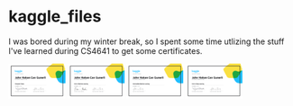 # kaggle_files

I was bored during my winter break, so I spent some time utlizing the stuff I've learned during CS4641 to get some certificates.
<p float="left">
  <img src="Screenshots/CV.png" width="20%" />
  <img src="Screenshots/ML1.png" width="20%" /> 
    <img src="Screenshots/ML2.png" width="20%" /> 
  <img src="Screenshots/DL.png" width="20%" />
</p>
